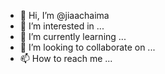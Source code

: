- 👋 Hi, I’m @jiaachaima
- 👀 I’m interested in ...
- 🌱 I’m currently learning ...
- 💞️ I’m looking to collaborate on ...
- 📫 How to reach me ...

<!---
jiaachaima/jiaachaima is a ✨ special ✨ repository because its `README.md` (this file) appears on your GitHub profile.
You can click the Preview link to take a look at your changes.
--->
